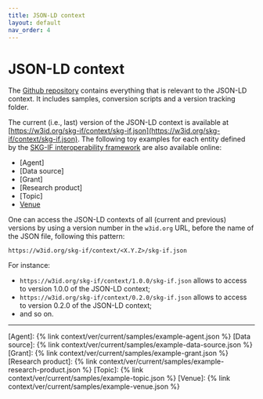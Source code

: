 ```yaml
---
title: JSON-LD context
layout: default
nav_order: 4
---
```


# JSON-LD context

The [Github repository](https://github.com/skg-if/context) contains everything that is relevant to the JSON-LD context.
It includes samples, conversion scripts and a version tracking folder.

The current (i.e., last) version of the JSON-LD context is available at [https://w3id.org/skg-if/context/skg-if.json](https://w3id.org/skg-if/context/skg-if.json). The following toy examples for each entity defined by the [SKG-IF interoperability framework](/interoperability-framework/) are also available online:

* [Agent]
* [Data source]
* [Grant]
* [Research product]
* [Topic]
* [Venue](docs/samples/example-venue.json)

One can access the JSON-LD contexts of all (current and previous) versions by using a version number in the `w3id.org` URL, before the name of the JSON file, following this pattern:

```
https://w3id.org/skg-if/context/<X.Y.Z>/skg-if.json
```

For instance:
* `https://w3id.org/skg-if/context/1.0.0/skg-if.json` allows to access to version 1.0.0 of the JSON-LD context;
* `https://w3id.org/skg-if/context/0.2.0/skg-if.json` allows to access to version 0.2.0 of the JSON-LD context;
* and so on.

----
[Agent]: {% link context/ver/current/samples/example-agent.json %}
[Data source]: {% link context/ver/current/samples/example-data-source.json %}
[Grant]: {% link context/ver/current/samples/example-grant.json %}
[Research product]: {% link context/ver/current/samples/example-research-product.json %}
[Topic]: {% link context/ver/current/samples/example-topic.json %}
[Venue]: {% link context/ver/current/samples/example-venue.json %}